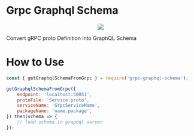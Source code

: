 # Grpc Graphql Schema

<p align="center">
	<img src="https://raw.githubusercontent.com/xanthous-tech/grpc-graphql-schema/master/grpcgraphql.png">
</p>

Convert gRPC proto Definition into GraphQL Schema

# How to Use

```javascript
const { getGraphqlSchemaFromGrpc } = require('grpc-graphql-schema');

getGraphqlSchemaFromGrpc({
	endpoint: 'localhost:50051',
	protoFile: 'Service.proto',
	serviceName: 'GrpcServiceName',
	packageName: 'name.package',
}).then(schema => {
	// load schema in graphql server
});
```
